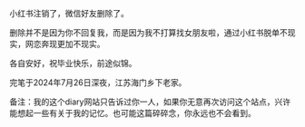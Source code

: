 小红书注销了，微信好友删除了。

删除并不是因为你不回复我，而是因为我不打算找女朋友啦，通过小红书脱单不现实，网恋奔现更加不现实。

各自安好，祝毕业快乐，前途似锦。

完笔于2024年7月26日深夜，江苏海门乡下老家。

备注：我的这个diary网站只告诉过你一人，如果你无意再次访问这个站点，兴许能想起一些有关于我的记忆。也可能这篇碎碎念，你永远也不会看到。